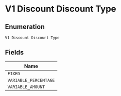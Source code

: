 
# V1 Discount Discount Type

## Enumeration

`V1 Discount Discount Type`

## Fields

| Name |
|  --- |
| `FIXED` |
| `VARIABLE_PERCENTAGE` |
| `VARIABLE_AMOUNT` |

